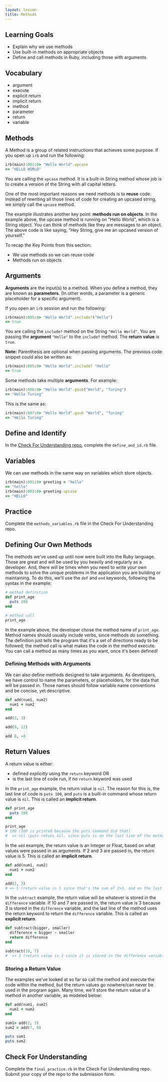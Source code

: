 ```yaml
---
layout: lesson
title: Methods
---
```


## Learning Goals

- Explain why we use methods
- Use built-in methods on appropriate objects
- Define and call methods in Ruby, including those with arguments

## Vocabulary

- argument
- execute
- explicit return
- implicit return
- method
- parameter
- return
- variable

## Methods

A Method is a group of related instructions that achieves some purpose. If you open up `irb` and run the following:

```ruby
irb(main):001:0> "Hello World".upcase
=> "HELLO WORLD"
```

You are calling the `upcase` method. It is a built-in String method whose job is to create a version of the String with all capital letters.

One of the most important reasons we need methods is to **reuse** code. Instead of rewriting all those lines of code for creating an upcased string, we simply call the `upcase` method.

The example illustrates another key point: **methods run on objects**. In the example above, the upcase method is running on "Hello World", which is a String object. You can think of methods like they are messages to an object. The above code is like saying, “Hey String, give me an upcased version of yourself.”

To recap the Key Points from this section:
- We use methods so we can reuse code
- Methods run on objects

## Arguments

**Arguments** are the input(s) to a method. When you define a method, they are known as **parameters**. (In other words, a parameter is a generic placeholder for a specific argument).

If you open an `irb` session and run the following:

```ruby
irb(main):005:0> "Hello World".include?("Hello")
=> true
```

You are calling the `include?` method on the String `"Hello World"`. You are passing the **argument** `"Hello"` to the `include?` method. The **return value** is `true`.

**Note:** Parenthesis are optional when passing arguments. The previous code snippet could also be written as:

```ruby
irb(main):005:0> "Hello World".include? "Hello"
=> true
```

Some methods take multiple **arguments**. For example:

```ruby
irb(main):006:0> "Hello World".gsub("World", "Turing")
=> "Hello Turing"
```

This is the same as:

```ruby
irb(main):007:0> "Hello World".gsub "World", "Turing"
=> "Hello Turing"
```

## Define and Identify

In the [Check For Understanding repo](https://github.com/turingschool/methods_cfu_am0/blob/main/self_eval.md), complete the `define_and_id.rb` file.

## Variables

We can use methods in the same way on variables which store objects.

```ruby
irb(main):001:0> greeting = "hello"
=> "hello"
irb(main):002:0> greeting.upcase
=> "HELLO"
```

## Practice

Complete the `methods_variables.rb` file in the Check For Understanding repo.

## Defining Our Own Methods

The methods we've used up until now were built into the Ruby language. Those are great and will be used by you heavily and regularly as a developer. And, there will be times when you need to write your own methods to solve the unique problems in the application you are building or maintaining. To do this, we'll use the `def` and `end` keywords, following the syntax in the example:

```ruby
# method definition
def print_age
  puts 100
end

# method call
print_age
```

In the example above, the developer chose the method name of `print_age`. Method names should usually include verbs, since methods _do_ something. The definition just tells the program that it's a set of directions ready to be followed; the method call is what makes the code in the method execute. You can call a method as many times as you want, once it's been defined!

### Defining Methods with Arguments

We can also define methods designed to take arguments. As developers, we have control to name the parameters, or placeholders, for the data that will be passed in. Those names should follow variable name conventions and be concise, yet descriptive.

```ruby
def add(num1, num2)
  num1 + num2
end

add(2, 3)

add(9, 12)

add 8, -8
```

## Return Values

A return value is either:

- defined _explicitly_ using the `return` keyword OR
- is the last line of code run, if no `return` keyword was used

In the `print_age` example, the return value is `nil`. The reason for this is, the last line of code is `puts 100`, and `puts` is a built-in command whose return value is `nil`. This is called an **implicit return**.

```ruby
def print_age
  puts 100
end

print_age
# 100 (100 is printed because the puts command did that)
#  => nil (puts retuns nil, since puts is on the last line of the method, the return value of the method is nil)
```

In the `add` example, the return value is an Integer or Float, based on what values were passed in as arguments. If 2 and 3 are passed in, the return value is 5. This is called an **implicit return**.

```ruby
def add(num1, num2)
  num1 + num2
end

add(2, 3)
# => 5 (return value is 5 since that's the sum of 2+3, and on the last line of the method)
```

In the `subtract` example, the return value will be whatever is stored in the `difference` variable. If 10 and 7 are passed in, the return value is 3 because 3 is stored in the `difference` variable, and the last line of the method uses the return keyword to return the `difference` variable. This is called an **explicit return**.

```ruby
def subtract(bigger, smaller)
  difference = bigger - smaller
  return difference
end

subtract(10, 7)
#  => 3 (return value is 3 since it is stored in the difference variable, and the last line of the method uses the return keyword)
```

### Storing a Return Value

The examples we've looked at so far so call the method and execute the code within the method, but the return values go nowhere/can never be used in the program again. Many time, we'll store the return value of a method in another variable, as modeled below:

```ruby
def add(num1, num2)
  num1 + num2
end

sum1= add(2, 3)
sum2 = add(7, 9)

puts sum1
puts sum2
```

## Check For Understanding

Complete the `final_practice.rb` in the Check For Understanding repo. Submit your copy of the repo to the submission form.

<br><br><br>